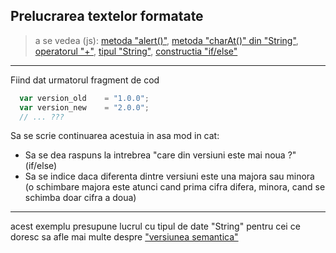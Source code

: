 ## Prelucrarea textelor formatate
> a se vedea (js):
[metoda "alert()"](https://www.w3schools.com/jsref/met_win_alert.asp),
[metoda "charAt()" din "String"](https://www.w3schools.com/jsref/jsref_charat.asp),
[operatorul "+"](https://www.w3schools.com/jsref/jsref_operators.asp),
[tipul "String"](https://www.w3schools.com/jsref/jsref_obj_string.asp),
[constructia "if/else"](https://www.w3schools.com/js/js_if_else.asp)
---
Fiind dat urmatorul fragment de cod
```javascript
  var version_old    = "1.0.0";
  var version_new    = "2.0.0";
  // ... ???
```
Sa se scrie continuarea acestuia in asa mod in cat:
  * Sa se dea raspuns la intrebrea "care din versiuni este mai noua ?" (if/else)
  * Sa se indice daca diferenta dintre versiuni este una majora sau minora (o schimbare majora este atunci cand prima cifra difera, minora, cand se schimba doar cifra a doua)
---
acest exemplu presupune lucrul cu tipul de date "String"
pentru cei ce doresc sa afle mai multe despre ["versiunea semantica"](http://semver.org/)

